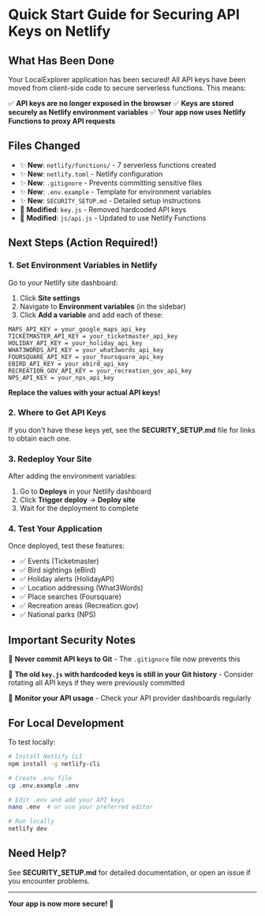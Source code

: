 # Quick Start Guide for Securing API Keys on Netlify

## What Has Been Done

Your LocalExplorer application has been secured! All API keys have been moved from client-side code to secure serverless functions. This means:

✅ **API keys are no longer exposed in the browser**
✅ **Keys are stored securely as Netlify environment variables**
✅ **Your app now uses Netlify Functions to proxy API requests**

## Files Changed

- ✨ **New**: `netlify/functions/` - 7 serverless functions created
- ✨ **New**: `netlify.toml` - Netlify configuration
- ✨ **New**: `.gitignore` - Prevents committing sensitive files
- ✨ **New**: `.env.example` - Template for environment variables
- ✨ **New**: `SECURITY_SETUP.md` - Detailed setup instructions
- 🔧 **Modified**: `key.js` - Removed hardcoded API keys
- 🔧 **Modified**: `js/api.js` - Updated to use Netlify Functions

## Next Steps (Action Required!)

### 1. Set Environment Variables in Netlify

Go to your Netlify site dashboard:
1. Click **Site settings**
2. Navigate to **Environment variables** (in the sidebar)
3. Click **Add a variable** and add each of these:

```
MAPS_API_KEY = your_google_maps_api_key
TICKETMASTER_API_KEY = your_ticketmaster_api_key
HOLIDAY_API_KEY = your_holiday_api_key
WHAT3WORDS_API_KEY = your_what3words_api_key
FOURSQUARE_API_KEY = your_foursquare_api_key
EBIRD_API_KEY = your_ebird_api_key
RECREATION_GOV_API_KEY = your_recreation_gov_api_key
NPS_API_KEY = your_nps_api_key
```

**Replace the values with your actual API keys!**

### 2. Where to Get API Keys

If you don't have these keys yet, see the **SECURITY_SETUP.md** file for links to obtain each one.

### 3. Redeploy Your Site

After adding the environment variables:
1. Go to **Deploys** in your Netlify dashboard
2. Click **Trigger deploy** → **Deploy site**
3. Wait for the deployment to complete

### 4. Test Your Application

Once deployed, test these features:
- ✅ Events (Ticketmaster)
- ✅ Bird sightings (eBird)
- ✅ Holiday alerts (HolidayAPI)
- ✅ Location addressing (What3Words)
- ✅ Place searches (Foursquare)
- ✅ Recreation areas (Recreation.gov)
- ✅ National parks (NPS)

## Important Security Notes

🔐 **Never commit API keys to Git** - The `.gitignore` file now prevents this

🔐 **The old `key.js` with hardcoded keys is still in your Git history** - Consider rotating all API keys if they were previously committed

🔐 **Monitor your API usage** - Check your API provider dashboards regularly

## For Local Development

To test locally:

```bash
# Install Netlify CLI
npm install -g netlify-cli

# Create .env file
cp .env.example .env

# Edit .env and add your API keys
nano .env  # or use your preferred editor

# Run locally
netlify dev
```

## Need Help?

See **SECURITY_SETUP.md** for detailed documentation, or open an issue if you encounter problems.

---

**Your app is now more secure! 🎉**
